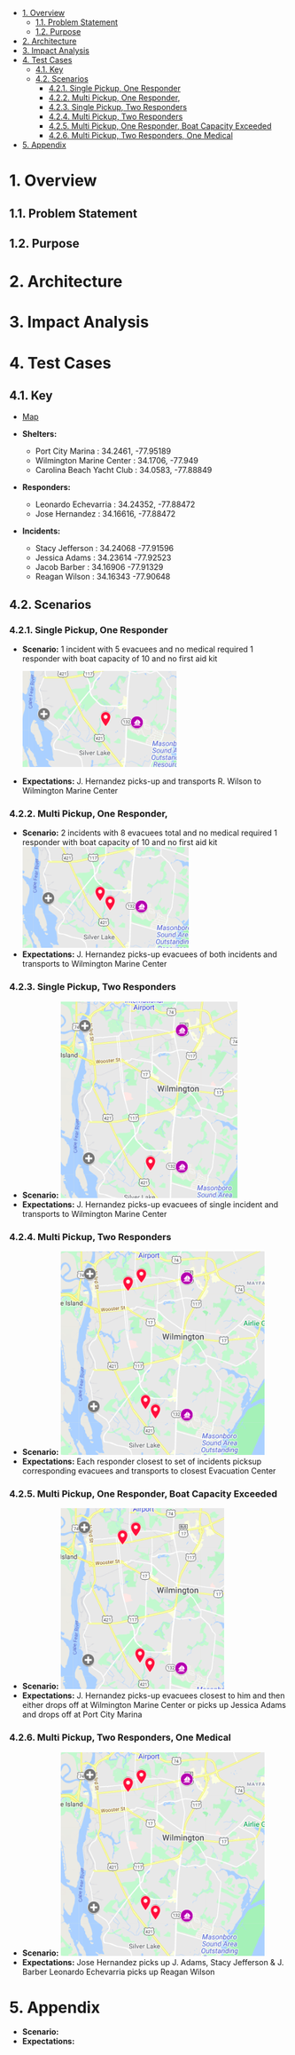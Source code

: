 - [1. Overview](#1-overview)
  - [1.1. Problem Statement](#11-problem-statement)
  - [1.2. Purpose](#12-purpose)
- [2. Architecture](#2-architecture)
- [3. Impact Analysis](#3-impact-analysis)
- [4. Test Cases](#4-test-cases)
  - [4.1. Key](#41-key)
  - [4.2. Scenarios](#42-scenarios)
    - [4.2.1. Single Pickup, One Responder](#421-single-pickup-one-responder)
    - [4.2.2. Multi Pickup, One Responder,](#422-multi-pickup-one-responder)
    - [4.2.3. Single Pickup, Two Responders](#423-single-pickup-two-responders)
    - [4.2.4. Multi Pickup, Two Responders](#424-multi-pickup-two-responders)
    - [4.2.5. Multi Pickup, One Responder, Boat Capacity Exceeded](#425-multi-pickup-one-responder-boat-capacity-exceeded)
    - [4.2.6. Multi Pickup, Two Responders, One Medical](#426-multi-pickup-two-responders-one-medical)
- [5. Appendix](#5-appendix)
  
# 1. Overview
## 1.1. Problem Statement
## 1.2. Purpose
# 2. Architecture
# 3. Impact Analysis
# 4. Test Cases

## 4.1. Key
* [Map](https://www.google.com/maps/d/u/0/edit?hl=en&mid=1jHqK76mb6NUcxlomcNLDoVm9zXeu-ayB&ll=34.18821162394133%2C-77.9599111328125&z=12)

* **Shelters:**
  *    Port City Marina            :   34.2461, -77.95189
  *    Wilmington Marine Center    :   34.1706, -77.949
  *    Carolina Beach Yacht Club   :   34.0583, -77.88849

* **Responders:**
  *  Leonardo Echevarria         :    34.24352, -77.88472
  *  Jose Hernandez              :    34.16616, -77.88472

* **Incidents:**
  *  Stacy Jefferson             :   34.24068  -77.91596
  *  Jessica Adams               :   34.23614  -77.92523
  *  Jacob Barber                :   34.16906  -77.91329
  *  Reagan Wilson               :   34.16343  -77.90648

## 4.2. Scenarios


### 4.2.1. Single Pickup, One Responder

* **Scenario:**
  1 incident with 5 evacuees and no medical required
  1 responder with boat capacity of 10 and no first aid kit

  ![](images/scenario1.png)

* **Expectations:**
  J. Hernandez picks-up and transports R. Wilson to Wilmington Marine Center


### 4.2.2. Multi Pickup, One Responder, 
* **Scenario:**
  2 incidents with 8 evacuees total and no medical required
  1 responder with boat capacity of 10 and no first aid kit
  ![](images/scenario2.png)
* **Expectations:**
  J. Hernandez picks-up evacuees of both incidents and transports to Wilmington Marine Center
  
### 4.2.3. Single Pickup, Two Responders
* **Scenario:**
    ![](images/scenario3.png)
* **Expectations:**
  J. Hernandez picks-up evacuees of single incident and transports to Wilmington Marine Center
  
### 4.2.4. Multi Pickup, Two Responders
* **Scenario:**
  ![](images/scenario4.png)
* **Expectations:**
  Each responder closest to set of incidents picksup corresponding evacuees and transports to closest Evacuation Center
  
### 4.2.5. Multi Pickup, One Responder, Boat Capacity Exceeded
* **Scenario:**
  ![](images/scenario5.png)
* **Expectations:**
  J. Hernandez picks-up evacuees closest to him and then either drops off at Wilmington Marine Center or picks up Jessica Adams and drops off at Port City Marina
  
### 4.2.6. Multi Pickup, Two Responders, One Medical
* **Scenario:**
    ![](images/scenario4.png)
* **Expectations:**
  Jose Hernandez picks up J. Adams, Stacy Jefferson & J. Barber
  Leonardo Echevarria picks up Reagan Wilson

# 5. Appendix
* **Scenario:**
* **Expectations:**



